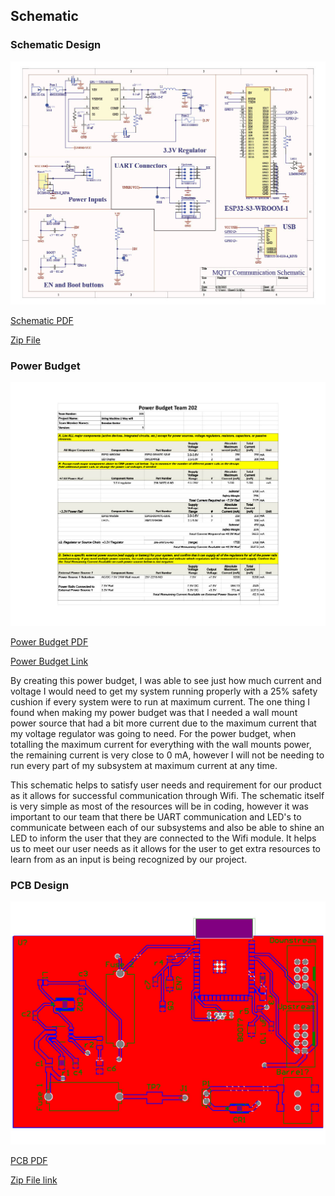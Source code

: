 ## Schematic

### Schematic Design

![Schematic](1746056911005-8b6e04da-d1b4-412d-91ec-ea043bb2be19_1.jpg)


[Schematic PDF](Final_Schematic.pdf)


[Zip File](<../../../../Desktop/School Programs/2025 spring/Wifi Communication.zip>)


### Power Budget

![Power Budget](1740775855263-a0fc072d-b641-4deb-8700-291f5a488f14_1.jpg)

[Power Budget PDF](<power budget - Sheet1.pdf>)

[Power Budget Link](https://docs.google.com/spreadsheets/d/1vRoSXK202q8WlBCtyZgGOLbRly6qO8YX6i80h-ZgNSs/edit?usp=sharing)

By creating this power budget, I was able to see just how much current and voltage I would need to get my system running properly with a 25% safety cushion if every system were to run at maximum current. The one thing I found when making my power budget was that I needed a wall mount power source that had a bit more current due to the maximum current that my voltage regulator was going to need. For the power budget, when totalling the maximum current for everything with the wall mounts power, the remaining current is very close to 0 mA, however I will not be needing to run every part of my subsystem at maximum current at any time.

This schematic helps to satisfy user needs and requirement for our product as it allows for successful communication through Wifi. The schematic itself is very simple as most of the resources will be in coding, however it was important to our team that there be UART communication and LED's to communicate between each of our subsystems and also be able to shine an LED to inform the user that they are connected to the Wifi module. It helps us to meet our user needs as it allows for the user to get extra resources to learn from as an input is being recognized by our project.


### PCB Design

![PCB](1744906293409-5c0e3bee-3bcf-41e6-9045-d6a4075cb2a4_1.jpg)

[PCB PDF](Final_PCB.pdf)

[Zip File link](<../../../../../../Public/Documents/Altium/PCB_Project/Keeter_PCB_team203 (4-11-2025 4-49-03 PM).zip>)